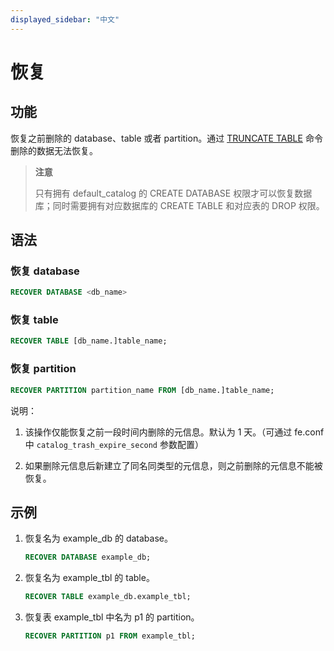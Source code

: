 ```yaml
---
displayed_sidebar: "中文"
---
```


# 恢复

## 功能

恢复之前删除的 database、table 或者 partition。通过 [TRUNCATE TABLE](./TRUNCATE_TABLE.md) 命令删除的数据无法恢复。

> **注意**
>
> 只有拥有 default_catalog 的 CREATE DATABASE 权限才可以恢复数据库；同时需要拥有对应数据库的 CREATE TABLE 和对应表的 DROP 权限。

## 语法

### 恢复 database

```sql
RECOVER DATABASE <db_name>
```

### 恢复 table

```sql
RECOVER TABLE [db_name.]table_name;
```

### 恢复 partition

```sql
RECOVER PARTITION partition_name FROM [db_name.]table_name;
```

说明：

1. 该操作仅能恢复之前一段时间内删除的元信息。默认为 1 天。（可通过 fe.conf 中 `catalog_trash_expire_second` 参数配置）

2. 如果删除元信息后新建立了同名同类型的元信息，则之前删除的元信息不能被恢复。

## 示例

1. 恢复名为 example_db 的 database。

    ```sql
    RECOVER DATABASE example_db;
    ```

2. 恢复名为 example_tbl 的 table。

    ```sql
    RECOVER TABLE example_db.example_tbl;
    ```

3. 恢复表 example_tbl 中名为 p1 的 partition。

    ```sql
    RECOVER PARTITION p1 FROM example_tbl;
    ```